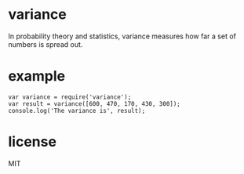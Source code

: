 # variance
In probability theory and statistics, variance measures how far a set of numbers is spread out.

# example

```
var variance = require('variance');
var result = variance([600, 470, 170, 430, 300]);
console.log('The variance is', result);
```

# license

MIT
